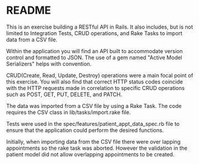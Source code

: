 # README

This is an exercise building a RESTful API in Rails. It also includes, but is not limited to Integration Tests, CRUD operations, and Rake Tasks to import data from a CSV file.

Within the application you will find an API built to accommodate version control and formatted to JSON. The use of a gem named "Active Model Serializers" helps with convention.

CRUD(Create, Read, Update, Destroy) operations were a main focal point of this exercise. You will also find that correct HTTP status codes coincide with the HTTP requests made in correlation to specific CRUD operations such as POST, GET, PUT, DELETE, and PATCH.

The data was imported from a CSV file by using a Rake Task. The code requires the CSV class in lib/tasks/import.rake file.

Tests were used in the spec/features/patient_appt_data_spec.rb file to ensure that the application could perform the desired functions.

Initially, when importing data from the CSV file there were over lapping appointments so the rake task was aborted. However the validation in the patient model did not allow overlapping appointments to be created.
